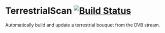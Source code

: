 TerrestrialScan [![Build Status](https://travis-ci.org/oe-alliance/TerrestrialScan.svg?branch=master)](https://travis-ci.org/oe-alliance/TerrestrialScan)
================

Automatically build and update a terrestrial bouquet from the DVB stream.

